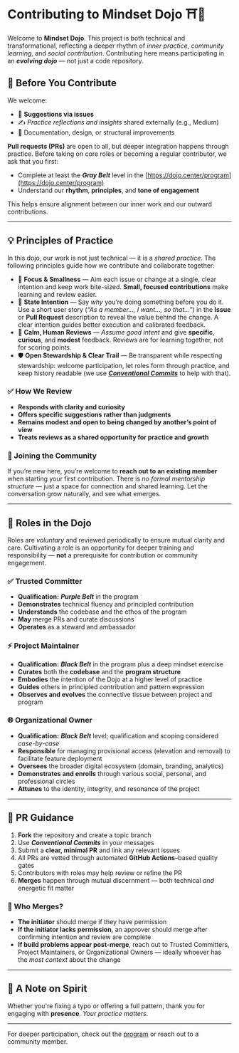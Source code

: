 # Contributing to Mindset Dojo ⛩️🌿

Welcome to **Mindset Dojo**. This project is both technical and transformational, reflecting a deeper rhythm of *inner practice*, *community learning*, and *social contribution*. Contributing here means participating in an ***evolving dojo*** — not just a code repository.

## 🥋 Before You Contribute

We welcome:

* 💬 **Suggestions via issues**
* ✍️ *Practice reflections and insights* shared externally (e.g., Medium)
* 🧩 Documentation, design, or structural improvements

**Pull requests (PRs)** are open to all, but deeper integration happens through practice. Before taking on core roles or becoming a regular contributor, we ask that you first:

* Complete at least the ***Gray Belt*** level in the [https://dojo.center/program](https://dojo.center/program)
* Understand our **rhythm**, **principles**, and **tone of engagement**

This helps ensure alignment between our inner work and our outward contributions.

---

## 💡 Principles of Practice

In this dojo, our work is not just technical — it is a *shared practice*. The following principles guide how we contribute and collaborate together:

* 🎯 **Focus & Smallness** — Aim each issue or change at a single, clear intention and keep work bite-sized. **Small, focused contributions** make learning and review easier.
* 🧭 **State Intention** — Say *why* you’re doing something before you do it. Use a short user story (*“As a member…, I want…, so that…”*) in the **Issue** or **Pull Request** description to reveal the value behind the change. A clear intention guides better execution and calibrated feedback.
* 🤝 **Calm, Human Reviews** — *Assume good intent* and give **specific**, **curious**, and **modest** feedback. Reviews are for learning together, not for scoring points.
* 🛡️ **Open Stewardship & Clear Trail** — Be transparent while respecting stewardship: welcome participation, let roles form through practice, and keep history readable (we use [***Conventional Commits***](https://www.conventionalcommits.org/en/v1.0.0/) to help with that).

### ✅ How We Review

* **Responds with clarity and curiosity**
* **Offers specific suggestions rather than judgments**
* **Remains modest and open to being changed by another’s point of view**
* **Treats reviews as a shared opportunity for practice and growth**

### 🤝 Joining the Community

If you’re new here, you’re welcome to **reach out to an existing member** when starting your first contribution. There is *no formal mentorship structure* — just a space for connection and shared learning. Let the conversation grow naturally, and see what emerges.

---

## 🧭 Roles in the Dojo

Roles are *voluntary* and reviewed periodically to ensure mutual clarity and care. Cultivating a role is an opportunity for deeper training and responsibility — **not** a prerequisite for contribution or community engagement.

### ✅ Trusted Committer

* **Qualification:** ***Purple Belt*** in the program
* **Demonstrates** technical fluency and principled contribution
* **Understands** the codebase and the ethos of the program
* **May** merge PRs and curate discussions
* **Operates** as a steward and ambassador

### ⚡ Project Maintainer

* **Qualification:** ***Black Belt*** in the program plus a deep mindset exercise
* **Curates** both the **codebase** and the **program structure**
* **Embodies** the intention of the Dojo at a higher level of practice
* **Guides** others in principled contribution and pattern expression
* **Observes and evolves** the connective tissue between project and program

### 🌐 Organizational Owner

* **Qualification:** ***Black Belt*** level; qualification and scoping considered *case-by-case*
* **Responsible** for managing provisional access (elevation and removal) to facilitate feature deployment
* **Oversees** the broader digital ecosystem (domain, branding, analytics)
* **Demonstrates and enrolls** through various social, personal, and professional circles
* **Attunes** to the identity, integrity, and resonance of the project

---

## 🔄 PR Guidance

1. **Fork** the repository and create a topic branch
2. Use ***Conventional Commits*** in your messages
3. Submit a **clear, minimal PR** and link any relevant issues
4. All PRs are vetted through automated **GitHub Actions**–based quality gates
5. Contributors with roles may help review or refine the PR
6. **Merges** happen through mutual discernment — both technical *and* energetic fit matter

### 🔀 Who Merges?

* **The initiator** should merge if they have permission
* **If the initiator lacks permission**, an approver should merge after confirming intention and review are complete
* **If build problems appear post-merge**, reach out to Trusted Committers, Project Maintainers, or Organizational Owners — ideally whoever has the *most context* about the change

---

## 🙏 A Note on Spirit

Whether you're fixing a typo or offering a full pattern, thank you for engaging with **presence**. *Your practice matters.*

---

For deeper participation, check out the [program](https://dojo.center/program) or reach out to a community member.

